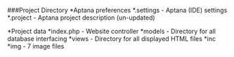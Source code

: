 ###Project Directory
*Aptana preferences
	*.settings - Aptana (IDE) settings
	*.project - Aptana project description (un-updated)

*Project data
	*index.php - Website controller
	*models - Directory for all database interfacing
	*views - Directory for all displayed HTML files
	*inc
		*img - 7 image files
